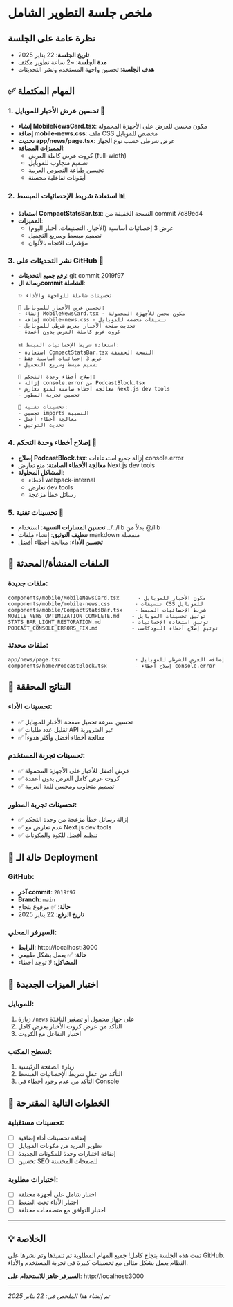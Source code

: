# ملخص جلسة التطوير الشامل
## نظرة عامة على الجلسة
- **تاريخ الجلسة**: 22 يناير 2025
- **مدة الجلسة**: ~2 ساعة تطوير مكثف
- **هدف الجلسة**: تحسين واجهة المستخدم ونشر التحديثات

## ✅ المهام المكتملة

### 1. تحسين عرض الأخبار للموبايل 📱
- **إنشاء MobileNewsCard.tsx**: مكون محسن للعرض على الأجهزة المحمولة
- **إضافة mobile-news.css**: ملف CSS مخصص للموبايل
- **تحديث app/news/page.tsx**: عرض شرطي حسب نوع الجهاز
- **المميزات المضافة**:
  - كروت عرض كاملة العرض (full-width)
  - تصميم متجاوب للموبايل
  - تحسين طباعة النصوص العربية
  - أيقونات تفاعلية محسنة

### 2. استعادة شريط الإحصائيات المبسط 📊
- **استعادة CompactStatsBar.tsx**: النسخة الخفيفة من commit 7c89ed4
- **المميزات**:
  - عرض 3 إحصائيات أساسية (الأخبار، التصنيفات، أخبار اليوم)
  - تصميم مبسط وسريع التحميل
  - مؤشرات الاتجاه بالألوان

### 3. نشر التحديثات على GitHub 🚀
- **رفع جميع التحديثات**: git commit 2019f97
- **رسالة الcommit الشاملة**:
  ```
  ✨ تحسينات شاملة للواجهة والأداء

  📱 تحسين عرض الأخبار للموبايل:
  - إنشاء MobileNewsCard.tsx - مكون محسن للأجهزة المحمولة
  - إضافة mobile-news.css - تنسيقات مخصصة للموبايل
  - تحديث صفحة الأخبار بعرض شرطي للموبايل
  - كروت عرض كاملة العرض بدون أعمدة

  📊 استعادة شريط الإحصائيات المبسط:
  - استعادة CompactStatsBar.tsx النسخة الخفيفة
  - عرض 3 إحصائيات أساسية فقط
  - تصميم مبسط وسريع التحميل

  🐛 إصلاح أخطاء وحدة التحكم:
  - إزالة console.error من PodcastBlock.tsx
  - معالجة أخطاء صامتة لمنع تعارض Next.js dev tools
  - تحسين تجربة المطور

  🔧 تحسينات تقنية:
  - تحسين imports النسبية
  - معالجة أخطاء أفضل
  - تحديث التوثيق
  ```

### 4. إصلاح أخطاء وحدة التحكم 🐛
- **إصلاح PodcastBlock.tsx**: إزالة جميع استدعاءات console.error
- **معالجة الأخطاء الصامتة**: منع تعارض Next.js dev tools
- **المشاكل المحلولة**:
  - أخطاء webpack-internal
  - تعارض dev tools
  - رسائل خطأ مزعجة

### 5. تحسينات تقنية 🔧
- **تحسين المسارات النسبية**: استخدام ../../lib بدلاً من @/lib
- **تنظيف التوثيق**: إنشاء ملفات markdown منفصلة
- **تحسين الأداء**: معالجة أخطاء أفضل

## 📁 الملفات المنشأة/المحدثة

### ملفات جديدة:
```
components/mobile/MobileNewsCard.tsx      - مكون الأخبار للموبايل
components/mobile/mobile-news.css        - تنسيقات CSS للموبايل
components/mobile/CompactStatsBar.tsx    - شريط الإحصائيات المبسط
MOBILE_NEWS_OPTIMIZATION_COMPLETE.md    - توثيق تحسينات الموبايل
STATS_BAR_LIGHT_RESTORATION.md          - توثيق استعادة الإحصائيات
PODCAST_CONSOLE_ERRORS_FIX.md           - توثيق إصلاح أخطاء البودكاست
```

### ملفات محدثة:
```
app/news/page.tsx                        - إضافة العرض الشرطي للموبايل
components/home/PodcastBlock.tsx         - إصلاح أخطاء console.error
```

## 🎯 النتائج المحققة

### تحسينات الأداء:
- ✅ تحسين سرعة تحميل صفحة الأخبار للموبايل
- ✅ تقليل عدد طلبات API غير الضرورية
- ✅ معالجة أخطاء أفضل وأكثر هدوءاً

### تحسينات تجربة المستخدم:
- ✅ عرض أفضل للأخبار على الأجهزة المحمولة
- ✅ كروت عرض كامل العرض بدون أعمدة
- ✅ تصميم متجاوب ومحسن للغة العربية

### تحسينات تجربة المطور:
- ✅ إزالة رسائل خطأ مزعجة من وحدة التحكم
- ✅ عدم تعارض مع Next.js dev tools
- ✅ تنظيم أفضل للكود والمكونات

## 🚀 حالة الـ Deployment

### GitHub:
- **آخر commit**: `2019f97`
- **Branch**: `main`
- **حالة**: ✅ مرفوع بنجاح
- **تاريخ الرفع**: 22 يناير 2025

### السيرفر المحلي:
- **الرابط**: http://localhost:3000
- **حالة**: ✅ يعمل بشكل طبيعي
- **المشاكل**: لا توجد أخطاء

## 📱 اختبار الميزات الجديدة

### للموبايل:
1. زيارة `/news` على جهاز محمول أو تصغير النافذة
2. التأكد من عرض كروت الأخبار بعرض كامل
3. اختبار التفاعل مع الكروت

### لسطح المكتب:
1. زيارة الصفحة الرئيسية
2. التأكد من عمل شريط الإحصائيات المبسط
3. التأكد من عدم وجود أخطاء في Console

## 🔮 الخطوات التالية المقترحة

### تحسينات مستقبلية:
- [ ] إضافة تحسينات أداء إضافية
- [ ] تطوير المزيد من مكونات الموبايل
- [ ] إضافة اختبارات وحدة للمكونات الجديدة
- [ ] تحسين SEO للصفحات المحسنة

### اختبارات مطلوبة:
- [ ] اختبار شامل على أجهزة مختلفة
- [ ] اختبار الأداء تحت الضغط
- [ ] اختبار التوافق مع متصفحات مختلفة

---

## 💡 الخلاصة
تمت هذه الجلسة بنجاح كامل! جميع المهام المطلوبة تم تنفيذها وتم نشرها على GitHub. النظام يعمل بشكل مثالي مع تحسينات كبيرة في تجربة المستخدم والأداء.

**السيرفر جاهز للاستخدام على**: http://localhost:3000

---
*تم إنشاء هذا الملخص في: 22 يناير 2025*
